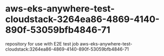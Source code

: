 # aws-eks-anywhere-test-cloudstack-3264ea86-4869-4140-890f-53059bfb4846-71
repository for use with E2E test job aws-eks-anywhere-test-cloudstack:3264ea86-4869-4140-890f-53059bfb4846-71
